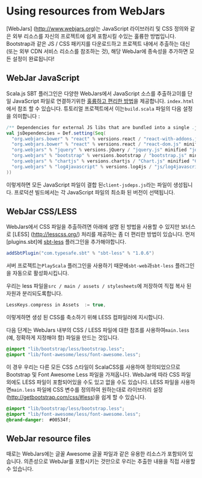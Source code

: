 # Using resources from WebJars

[WebJars] (http://www.webjars.org)는 JavaScript 라이브러리 및 CSS 정의와 같은 외부 리소스를 자신의 프로젝트에 쉽게 포함시킬 수있는 훌륭한 방법입니다. Bootstrap과 같은 JS / CSS 패키지를 다운로드하고 프로젝트 내에서 추출하는 대신 (또는 외부 CDN 서비스 리소스를 참조하는 것), 해당 WebJar에 종속성을 추가하면 모든 설정이 완료됩니다!

## WebJar JavaScript

Scala.js SBT 플러그인은 다양한 WebJars에서 JavaScript 소스를 추출하고이를 단일 JavaScript 파일로 연결하기위한 [훌륭하고 편리한 방법](http://www.scala-js.org/doc/sbt/depending.html)을 제공합니다. `index.html`에서 참조 할 수 있습니다. 튜토리얼 프로젝트에서 이는`build.scala` 파일의 다음 설정을 의미합니다 :

```scala
/** Dependencies for external JS libs that are bundled into a single .js file according to dependency order */
val jsDependencies = Def.setting(Seq(
  "org.webjars.bower" % "react" % versions.react / "react-with-addons.js" minified "react-with-addons.min.js" commonJSName "React",
  "org.webjars.bower" % "react" % versions.react / "react-dom.js" minified "react-dom.min.js" dependsOn "react-with-addons.js" commonJSName "ReactDOM",
  "org.webjars" % "jquery" % versions.jQuery / "jquery.js" minified "jquery.min.js",
  "org.webjars" % "bootstrap" % versions.bootstrap / "bootstrap.js" minified "bootstrap.min.js" dependsOn "jquery.js",
  "org.webjars" % "chartjs" % versions.chartjs / "Chart.js" minified "Chart.min.js",
  "org.webjars" % "log4javascript" % versions.log4js / "js/log4javascript_uncompressed.js" minified "js/log4javascript.js"
))
```

이렇게하면 모든 JavaScript 파일이 결합 된`client-jsdeps.js`라는 파일이 생성됩니다. 프로덕션 빌드에서는 각 JavaScript 파일의 최소화 된 버전이 선택됩니다.

## WebJar CSS/LESS

WebJars에서 CSS 파일을 추출하려면 아래에 설명 된 방법을 사용할 수 있지만 보너스로 [LESS] (http://lesscss.org/) 처리를 제공하는 좀 더 편리한 방법이 있습니다. 먼저 [plugins.sbt]에 [sbt-less](https://github.com/sbt/sbtless) 플러그인을 추가해야합니다.

```scala
addSbtPlugin("com.typesafe.sbt" % "sbt-less" % "1.0.6")
```

서버 프로젝트는`PlayScala` 플러그인을 사용하기 때문에`sbt-web`과`sbt-less` 플러그인을 자동으로 활성화시킵니다.

우리는 less 파일을`src / main / assets / stylesheets`에 저장하여 직접 복사 된 자원과 분리되도록합니다.

```scala
LessKeys.compress in Assets  := true,
```
이렇게하면 생성 된 CSS를 축소하기 위해 LESS 컴파일러에 지시합니다.

다음 단계는 WebJars 내부의 CSS / LESS 파일에 대한 참조를 사용하여`main.less` (예, 정확하게 지정해야 함) 파일을 만드는 것입니다.

```css
@import "lib/bootstrap/less/bootstrap.less";
@import "lib/font-awesome/less/font-awesome.less";
```

이 경우 우리는 다른 모든 CSS 스타일이 ScalaCSS를 사용하여 정의되었으므로 Bootstrap 및 Font Awesome Less 파일을 가져옵니다. WebJar에 따라 CSS 파일 외에도 LESS 파일이 포함되어있을 수도 있고 없을 수도 있습니다. LESS 파일을 사용하면`main.less` 파일에 CSS 변수를 정의하여 원하는대로 라이브러리 설정 (http://getbootstrap.com/css/#less)을 쉽게 할 수 있습니다.

```css
@import "lib/bootstrap/less/bootstrap.less";
@import "lib/font-awesome/less/font-awesome.less";
@brand-danger:  #00534f;
```

## WebJar resource files

때로는 WebJars에는 글꼴 Awesome 글꼴 파일과 같은 유용한 리소스가 포함되어 있습니다. 의존성으로 WebJar를 포함시키는 것만으로
우리는 추출한 내용을 직접 사용할 수 있습니다.
